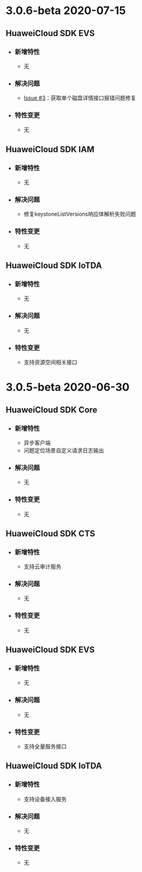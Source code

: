# __3.0.6-beta__ __2020-07-15__
## __HuaweiCloud SDK EVS__
 - ### 新增特性
    - 无
 - ### 解决问题
    - [Issue #3](https://github.com/huaweicloud/huaweicloud-sdk-java-v3/issues/3)：获取单个磁盘详情接口报错问题修复
 - ### 特性变更
    - 无

## __HuaweiCloud SDK IAM__
  - ### 新增特性
     - 无
  - ### 解决问题
     - 修复keystoneListVersions响应体解析失败问题
  - ### 特性变更
     - 无

## __HuaweiCloud SDK IoTDA__
 - ### 新增特性
    - 无
 - ### 解决问题
    - 无
 - ### 特性变更
    - 支持资源空间相关接口

     
# __3.0.5-beta__ __2020-06-30__
## __HuaweiCloud SDK Core__
  - ### 新增特性
    - 异步客户端
    - 问题定位场景自定义请求日志输出
  - ### 解决问题
    - 无
  - ### 特性变更
    - 无

## __HuaweiCloud SDK CTS__
  - ### 新增特性
    - 支持云审计服务
  - ### 解决问题
    - 无
  - ### 特性变更
    - 无
     
## __HuaweiCloud SDK EVS__
  - ### 新增特性
    - 无
  - ### 解决问题
    - 无
  - ### 特性变更
    - 支持全量服务接口
            
## __HuaweiCloud SDK IoTDA__
  - ### 新增特性
    - 支持设备接入服务
  - ### 解决问题
    - 无
  - ### 特性变更
    - 无
    
